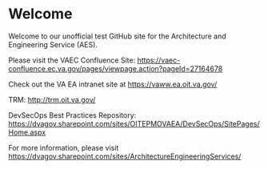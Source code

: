 # Welcome 
Welcome to our unofficial test GitHub site for the Architecture and Engineering Service (AES).

Please visit the VAEC Confluence Site:  https://vaec-confluence.ec.va.gov/pages/viewpage.action?pageId=27164678

Check out the VA EA intranet site at https://vaww.ea.oit.va.gov/

TRM:  http://trm.oit.va.gov/

DevSecOps Best Practices Repository:  https://dvagov.sharepoint.com/sites/OITEPMOVAEA/DevSecOps/SitePages/Home.aspx

For more information, please visit https://dvagov.sharepoint.com/sites/ArchitectureEngineeringServices/
